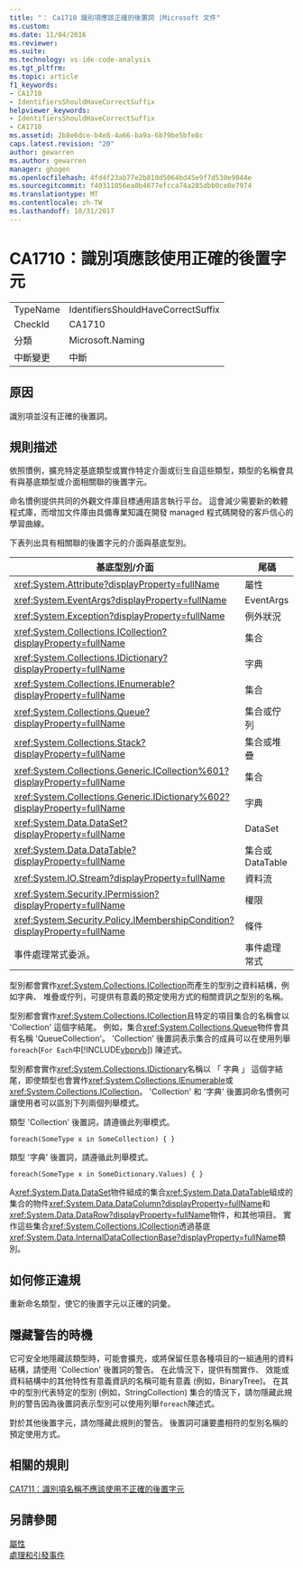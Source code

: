 ```yaml
---
title: "： Ca1710 識別項應該正確的後置詞 |Microsoft 文件"
ms.custom: 
ms.date: 11/04/2016
ms.reviewer: 
ms.suite: 
ms.technology: vs-ide-code-analysis
ms.tgt_pltfrm: 
ms.topic: article
f1_keywords:
- CA1710
- IdentifiersShouldHaveCorrectSuffix
helpviewer_keywords:
- IdentifiersShouldHaveCorrectSuffix
- CA1710
ms.assetid: 2b8e6dce-b4e8-4a66-ba9a-6b79be5bfe8c
caps.latest.revision: "20"
author: gewarren
ms.author: gewarren
manager: ghogen
ms.openlocfilehash: 4fd4f23ab77e2b810d5064bd45e9f7d530e9844e
ms.sourcegitcommit: f40311056ea0b4677efcca74a285dbb0ce0e7974
ms.translationtype: MT
ms.contentlocale: zh-TW
ms.lasthandoff: 10/31/2017
---
```

# <a name="ca1710-identifiers-should-have-correct-suffix"></a>CA1710：識別項應該使用正確的後置字元
|||  
|-|-|  
|TypeName|IdentifiersShouldHaveCorrectSuffix|  
|CheckId|CA1710|  
|分類|Microsoft.Naming|  
|中斷變更|中斷|  
  
## <a name="cause"></a>原因  
 識別項並沒有正確的後置詞。  
  
## <a name="rule-description"></a>規則描述  
 依照慣例，擴充特定基底類型或實作特定介面或衍生自這些類型，類型的名稱會具有與基底類型或介面相關聯的後置字元。  
  
 命名慣例提供共同的外觀文件庫目標通用語言執行平台。 這會減少需要新的軟體程式庫，而增加文件庫由具備專業知識在開發 managed 程式碼開發的客戶信心的學習曲線。  
  
 下表列出具有相關聯的後置字元的介面與基底型別。  
  
|基底型別/介面|尾碼|  
|--------------------------|------------|  
|<xref:System.Attribute?displayProperty=fullName>|屬性|  
|<xref:System.EventArgs?displayProperty=fullName>|EventArgs|  
|<xref:System.Exception?displayProperty=fullName>|例外狀況|  
|<xref:System.Collections.ICollection?displayProperty=fullName>|集合|  
|<xref:System.Collections.IDictionary?displayProperty=fullName>|字典|  
|<xref:System.Collections.IEnumerable?displayProperty=fullName>|集合|  
|<xref:System.Collections.Queue?displayProperty=fullName>|集合或佇列|  
|<xref:System.Collections.Stack?displayProperty=fullName>|集合或堆疊|  
|<xref:System.Collections.Generic.ICollection%601?displayProperty=fullName>|集合|  
|<xref:System.Collections.Generic.IDictionary%602?displayProperty=fullName>|字典|  
|<xref:System.Data.DataSet?displayProperty=fullName>|DataSet|  
|<xref:System.Data.DataTable?displayProperty=fullName>|集合或 DataTable|  
|<xref:System.IO.Stream?displayProperty=fullName>|資料流|  
|<xref:System.Security.IPermission?displayProperty=fullName>|權限|  
|<xref:System.Security.Policy.IMembershipCondition?displayProperty=fullName>|條件|  
|事件處理常式委派。|事件處理常式|  
  
 型別都會實作<xref:System.Collections.ICollection>而產生的型別之資料結構，例如字典、 堆疊或佇列，可提供有意義的預定使用方式的相關資訊之型別的名稱。  
  
 型別都會實作<xref:System.Collections.ICollection>且特定的項目集合的名稱會以 'Collection' 這個字結尾。 例如，集合<xref:System.Collections.Queue>物件會具有名稱 'QueueCollection'。 'Collection' 後置詞表示集合的成員可以在使用列舉`foreach`(`For Each`中[!INCLUDE[vbprvb](../code-quality/includes/vbprvb_md.md)]) 陳述式。  
  
 型別都會實作<xref:System.Collections.IDictionary>名稱以 「 字典 」 這個字結尾，即使類型也會實作<xref:System.Collections.IEnumerable>或<xref:System.Collections.ICollection>。 'Collection' 和 '字典' 後置詞命名慣例可讓使用者可以區別下列兩個列舉模式。  
  
 類型 'Collection' 後置詞，請遵循此列舉模式。  
  
```  
foreach(SomeType x in SomeCollection) { }  
```  
  
 類型 '字典' 後置詞，請遵循此列舉模式。  
  
```  
foreach(SomeType x in SomeDictionary.Values) { }  
```  
  
 A<xref:System.Data.DataSet>物件組成的集合<xref:System.Data.DataTable>組成的集合的物件<xref:System.Data.DataColumn?displayProperty=fullName>和<xref:System.Data.DataRow?displayProperty=fullName>物件，和其他項目。 實作這些集合<xref:System.Collections.ICollection>透過基底<xref:System.Data.InternalDataCollectionBase?displayProperty=fullName>類別。  
  
## <a name="how-to-fix-violations"></a>如何修正違規  
 重新命名類型，使它的後置字元以正確的詞彙。  
  
## <a name="when-to-suppress-warnings"></a>隱藏警告的時機  
 它可安全地隱藏該類型時，可能會擴充，或將保留任意各種項目的一組通用的資料結構，請使用 'Collection' 後置詞的警告。 在此情況下，提供有關實作、 效能或資料結構中的其他特性有意義資訊的名稱可能有意義 (例如，BinaryTree)。 在其中的型別代表特定的型別 (例如，StringCollection) 集合的情況下，請勿隱藏此規則的警告因為後置詞表示型別可以使用列舉`foreach`陳述式。  
  
 對於其他後置字元，請勿隱藏此規則的警告。 後置詞可讓要盡相符的型別名稱的預定使用方式。  
  
## <a name="related-rules"></a>相關的規則  
 [CA1711：識別項名稱不應該使用不正確的後置字元](../code-quality/ca1711-identifiers-should-not-have-incorrect-suffix.md)  
  
## <a name="see-also"></a>另請參閱  
 [屬性](/dotnet/standard/design-guidelines/attributes)   
 [處理和引發事件](/dotnet/standard/events/index)  